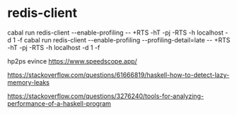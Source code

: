 # redis-client

cabal run redis-client --enable-profiling -- +RTS -hT -pj -RTS -h localhost -d 1 -f
cabal run redis-client --enable-profiling --profiling-detail=late -- +RTS -hT -pj -RTS -h localhost -d 1 -f 

hp2ps
evince
https://www.speedscope.app/

https://stackoverflow.com/questions/61666819/haskell-how-to-detect-lazy-memory-leaks

https://stackoverflow.com/questions/3276240/tools-for-analyzing-performance-of-a-haskell-program